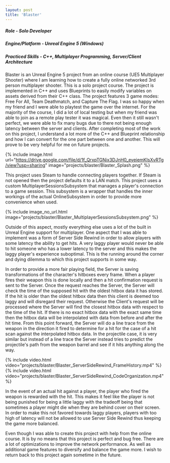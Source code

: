 ```yaml
---
layout: post
title: 'Blaster'
---
```


##### Role - Solo Developer
##### Engine/Platform - Unreal Engine 5 (Windows)
##### Practiced Skills - C++, Multiplayer Programming, Server/Client Architecture

Blaster is an Unreal Engine 5 project from an online course (UE5 Multiplayer Shooter) where I am learning how to create a fully online networked 3rd person multiplayer shooter. This is a solo project course. The project is implemented in C++ and uses Blueprints to easily modify variables on assets derived from their C++ class. The project features 3 game modes: Free For All, Team Deathmatch, and Capture The Flag. I was so happy when my friend and I were able to playtest the game over the internet. For the majority of the course, I did a lot of local testing but when my friend was able to join as a remote play tester it was magical. Even then it still wasn't perfect, we were able to fix many bugs due to there not being enough latency between the server and clients. After completing most of the work on this project, I understand a lot more of the C++ and Blueprint relationship and how I can convert for the one part between one and another. This will prove to be very helpful for me on future projects.

{% include image.html url="https://drive.google.com/file/d/1f_QrxpTGNix3DJnH0_eyeiemKIsXvRTg/view?usp=sharing" image="projects/blaster/Blaster_Splash.png" %}

This project uses Steam to handle connecting players together. If Steam is not opened then the project defaults it to a LAN match. This project uses a custom MultiplayerSessionsSubsystem that manages a player's connection to a game session. This subsystem is a wrapper that handles the inner workings of the actual OnlineSubsystem in order to provide more convenience  when used.

{% include image_no_url.html image="projects/blaster/Blaster_MultiplayerSessionsSubsystem.png" %}

Outside of this aspect, mostly everything else uses a lot of the built in Unreal Engine support for multiplayer. One aspect that I was able to implement was a form of Server Side Rewind in order to allow players with some latency the ability to get hits. A very laggy player would never be able to hit someone who has a lower latency to the server and this makes the laggy player's experience suboptimal. This is the running around the corner and dying dilemma to which this project supports in some way. 

In order to provide a more fair playing field, the Server is saving transformations of the character's hitboxes every frame. When a player fires their weapon this is done locally and then a hit confirmation request is sent to the Server. Once the request reaches the Server, the Server will check the time of the supposed hit with the oldest hitbox data it has stored. If the hit is older than the oldest hitbox data then this client is deemed too laggy and will disregard their request. Otherwise the Client's request will be processed where the Server will find the closest hitbox data with respect to the time of the hit. If there is no exact hitbox data with the exact same time then the hitbox data will be interpolated with data from before and after the hit time. From this point forward, the Server will do a line trace from the weapon in the direction it fired to determine for a hit for the case of a hit scan against the interpolated hitbox data. In the projectile case, it is very similar but instead of a line trace the Server instead tries to predict the projectile's path from the weapon barrel and see if it hits anything along the way.

{% include video.html video="projects/blaster/Blaster_ServerSideRewind_FrameHistory.mp4" %}
{% include video.html video="projects/blaster/Blaster_ServerSideRewind_CodeOrganization.mp4" %}

In the event of an actual hit against a player, the player who fired the weapon is rewarded with the hit. This makes it feel like the player is not being punished for being a little laggy with the tradeoff being that sometimes a player might die when they are behind cover on their screen. In order to make this not favored towards laggy players, players with too high of latency will not be allowed to use Server Side Rewind thus keeping the game more balanced.

Even though I was able to create this project with help from the online course. It is by no means that this project is perfect and bug free. There are a lot of optimizations to improve the network performance. As well as additional game features to diversify and balance the game more. I wish to return back to this project again sometime in the future.